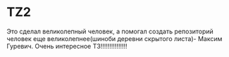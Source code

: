 # TZ2
Это сделал великолепный человек, а помогал создать репозиторий человек еще великолепнее(шиноби деревни скрытого листа)- Максим Гуревич.
Очень интересное ТЗ!!!!!!!!!!!!!!!
